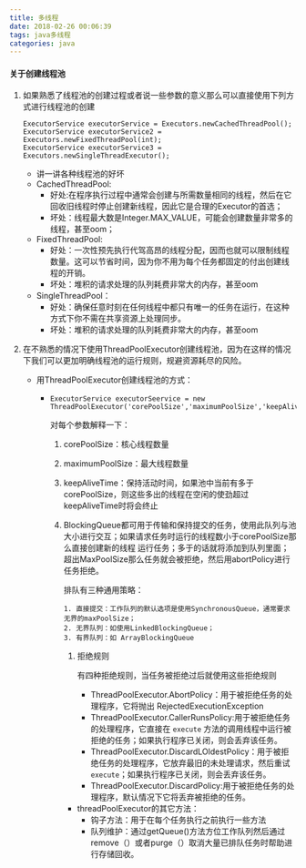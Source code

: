 ```yaml
---
title: 多线程
date: 2018-02-26 00:06:39
tags: java多线程
categories: java
---
```


#### 关于创建线程池

1. 如果熟悉了线程池的创建过程或者说一些参数的意义那么可以直接使用下列方式进行线程池的创建

   ```
   ExecutorService executorService = Executors.newCachedThreadPool();
   ExecutorService executorService2 = Executors.newFixedThreadPool(int);
   ExecutorService executorService3 = Executors.newSingleThreadExecutor();

   ```

   - 讲一讲各种线程池的好坏
   - CachedThreadPool:
     - 好处:在程序执行过程中通常会创建与所需数量相同的线程，然后在它回收旧线程时停止创建新线程，因此它是合理的Executor的首选；
     - 坏处：线程最大数是Integer.MAX_VALUE，可能会创建数量非常多的线程，甚至oom；
   - FixedThreadPool:
     - 好处：一次性预先执行代驾高昂的线程分配，因而也就可以限制线程数量。这可以节省时间，因为你不用为每个任务都固定的付出创建线程的开销。
     - 坏处：堆积的请求处理的队列耗费非常大的内存，甚至oom
   - SingleThreadPool：
     - 好处：确保任意时刻在任何线程中都只有唯一的任务在运行，在这种方式下你不需在共享资源上处理同步。
     - 坏处：堆积的请求处理的队列耗费非常大的内存，甚至oom

2. 在不熟悉的情况下使用ThreadPoolExecutor创建线程池，因为在这样的情况下我们可以更加明确线程池的运行规则，规避资源耗尽的风险。

   - 用ThreadPoolExecutor创建线程池的方式：

     - ```
       ExecutorService executorSeervice = new ThreadPoolExecutor('corePoolSize','maximumPoolSize','keepAliveTime','timeUnit','blockingQueue','abortPolicy')

       ```

       对每个参数解释一下：

       1. corePoolSize：核心线程数量

       2. maximumPoolSize：最大线程数量

       3. keepAliveTime：保持活动时间，如果池中当前有多于corePoolSize，则这些多出的线程在空闲的使劲超过keepAliveTime时将会终止

       4. BlockingQueue都可用于传输和保持提交的任务，使用此队列与池大小进行交互；如果请求任务时运行的线程数小于corePoolSize那么直接创建新的线程 运行任务；多于的话就将添加到队列里面；超出MaxPoolSize那么任务就会被拒绝，然后用abortPolicy进行任务拒绝。

          排队有三种通用策略：

          ```
          1. 直接提交：工作队列的默认选项是使用SynchronousQueue，通常要求无界的maxPoolSize；
          2. 无界队列：如使用LinkedBlockingQueue；
          3. 有界队列：如 ArrayBlockingQueue

          ```

          1. 拒绝规则

             有四种拒绝规则，当任务被拒绝过后就使用这些拒绝规则

             - ThreadPoolExecutor.AbortPolicy：用于被拒绝任务的处理程序，它将抛出 RejectedExecutionException
             - ThreadPoolExecutor.CallerRunsPolicy:用于被拒绝任务的处理程序，它直接在 `execute` 方法的调用线程中运行被拒绝的任务；如果执行程序已关闭，则会丢弃该任务。
             - ThreadPoolExecutor.DiscardLOldestPolicy：用于被拒绝任务的处理程序，它放弃最旧的未处理请求，然后重试 `execute`；如果执行程序已关闭，则会丢弃该任务。
             - ThreadPoolExecutor.DiscardPolicy:用于被拒绝任务的处理程序，默认情况下它将丢弃被拒绝的任务。

          - threadPoolExecutor的其它方法：
            - 钩子方法：用于在每个任务执行之前执行一些方法
            - 队列维护：通过getQueue()方法方位工作队列然后通过remove（）或者purge（）取消大量已排队任务时帮助进行存储回收。